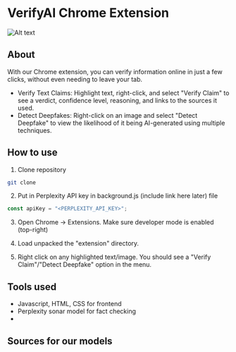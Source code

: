 # VerifyAI Chrome Extension
![Alt text](https://github.com/niclee1803/deepfake-detection-extension/blob/main/path/to/screenshot.png?raw=true)

## About
With our Chrome extension, you can verify information online in just a few clicks, without even needing to leave your tab.
* Verify Text Claims: Highlight text, right-click, and select "Verify Claim" to see a verdict, confidence level, reasoning, and links to the sources it used.
* Detect Deepfakes: Right-click on an image and select "Detect Deepfake" to view the likelihood of it being AI-generated using multiple techniques.

## How to use
1. Clone repository
``` bash
git clone
```

2. Put in Perplexity API key in background.js (include link here later) file
``` javascript
const apiKey = "<PERPLEXITY_API_KEY>";
```

3. Open Chrome -> Extensions. Make sure developer mode is enabled (top-right)
   
4. Load unpacked the "extension" directory.

5. Right click on any highlighted text/image. You should see a "Verify Claim"/"Detect Deepfake" option in the menu.

## Tools used
* Javascript, HTML, CSS for frontend
* Perplexity sonar model for fact checking
* 

## Sources for our models

